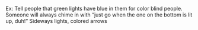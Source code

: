 Ex: Tell people that green lights have blue in them for color blind people.
Someone will always chime in with “just go when the one on the bottom is lit up, duh!”
Sideways lights, colored arrows